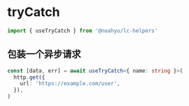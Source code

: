 # tryCatch

```ts
import { useTryCatch } from '@noahyu/lc-helpers'
```

## 包装一个异步请求

```ts
const [data, err] = await useTryCatch<{ name: string }>(
  http.get({
    url: 'https://example.com/user',
  }),
)
```
